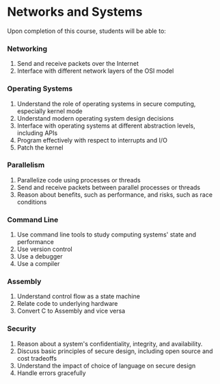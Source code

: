 # Networks and Systems

Upon completion of this course, students will be able to:

### Networking

1. Send and receive packets over the Internet
2. Interface with different network layers of the OSI model

### Operating Systems

1. Understand the role of operating systems in secure computing, especially kernel mode
2. Understand modern operating system design decisions
3. Interface with operating systems at different abstraction levels, including APIs
4. Program effectively with respect to interrupts and I/O
5. Patch the kernel

### Parallelism

1. Parallelize code using processes or threads
2. Send and receive packets between parallel processes or threads
3. Reason about benefits, such as performance, and risks, such as race conditions

### Command Line

1. Use command line tools to study computing systems' state and performance
2. Use version control
3. Use a debugger
4. Use a compiler

### Assembly

1. Understand control flow as a state machine
2. Relate code to underlying hardware
3. Convert C to Assembly and vice versa

### Security

1. Reason about a system's confidentiality, integrity, and availability.
2. Discuss basic principles of secure design, including open source and cost tradeoffs
3. Understand the impact of choice of language on secure design
4. Handle errors gracefully
